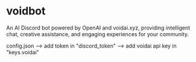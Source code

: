 # voidbot
An AI Discord bot powered by OpenAI and voidai.xyz, providing intelligent chat, creative assistance, and engaging experiences for your community.


config.json
 --> add token in "discord_token"
 --> add voidai api key in "keys.voidai"
